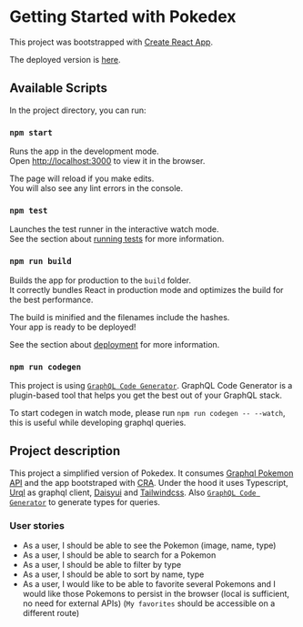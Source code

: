 # Getting Started with Pokedex

This project was bootstrapped with [Create React App](https://github.com/facebook/create-react-app).

The deployed version is [here](https://sunny-banoffee-d571b0.netlify.app/).

## Available Scripts

In the project directory, you can run:

### `npm start`

Runs the app in the development mode.\
Open [http://localhost:3000](http://localhost:3000) to view it in the browser.

The page will reload if you make edits.\
You will also see any lint errors in the console.

### `npm test`

Launches the test runner in the interactive watch mode.\
See the section about [running tests](https://facebook.github.io/create-react-app/docs/running-tests) for more information.

### `npm run build`

Builds the app for production to the `build` folder.\
It correctly bundles React in production mode and optimizes the build for the best performance.

The build is minified and the filenames include the hashes.\
Your app is ready to be deployed!

See the section about [deployment](https://facebook.github.io/create-react-app/docs/deployment) for more information.

### `npm run codegen`

This project is using [`GraphQL Code Generator`](https://the-guild.dev/graphql/codegen). GraphQL Code Generator is a plugin-based tool that helps you get the best out of your GraphQL stack.

To start codegen in watch mode, please run `npm run codegen -- --watch`, this is useful while developing graphql queries.

## Project description

This project a simplified version of Pokedex. It consumes [Graphql Pokemon API](https://beta.pokeapi.co/graphql/console/) and the app bootstraped with [CRA](). Under the hood it uses Typescript, [Urql](https://formidable.com/open-source/urql/) as graphql client, [Daisyui](https://daisyui.com/) and [Tailwindcss](https://tailwindcss.com/). Also [`GraphQL Code Generator`](https://the-guild.dev/graphql/codegen) to generate types for queries.

### User stories

- As a user, I should be able to see the Pokemon (image, name, type)
- As a user, I should be able to search for a Pokemon
- As a user, I should be able to filter by type
- As a user, I should be able to sort by name, type
- As a user, I would like to be able to favorite several Pokemons and I would like those Pokemons to persist in the browser (local is sufficient, no need for external APIs) (`My favorites` should be accessible on a different route)
